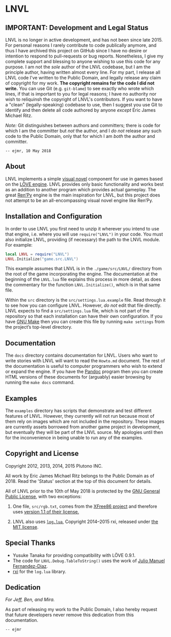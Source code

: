 LNVL
====

IMPORTANT: Development and Legal Status
---------------------------------------

LNVL is no longer in active development, and has not been since late 2015.
For personal reasons I rarely contribute to code publically anymore,
and thus I have archived this project on GitHub since I have no desire
or intention to respond to pull-requests or bug reports.  Nonetheless, I
give my complete support and blessing to anyone wishing to use this code
for any purpose.  I am not the *sole* author of the LNVL codebase, but I
am the principle author, having written almost every line.  For my part,
I release all LNVL code I've written to the Public Domain, and legally
release any claim of copyright for my work.  **The copyright remains
for the code I did not write.**  You can use Git (e.g. `git-blame`)
to see exactly who wrote which lines, if that is important to you for
legal reasons; I have no authority nor wish to reliquinsh the copyright
of LNVL's contributors.  If you want to have a "clean" (legally-speaking)
codebase to use, then I suggest you use Git to identify and then delete
all code authored by anyone *except* Eric James Michael Ritz.

*Note:* Git distinguishes between authors and committers; there is
code for which I am the committer but *not* the author, and I *do not*
release any such code to the Public Domain, only that for which I am
*both* the author and committer.

    -- ejmr, 10 May 2018



About
-----

LNVL implements a simple [visual novel][nvl] component for use in
games based on the [LÖVE engine][love].  LNVL provides only basic
functionality and works best as an addition to another program which
provides actual gameplay.  The great [Ren’Py][renpy] engine is the
main inspiration for LNVL, but this project does not attempt to be an
all-encompassing visual novel engine like Ren’Py.


Installation and Configuration
------------------------------

In order to use LNVL you first need to unzip it wherever you intend to
use that engine, i.e. where you will use `require("LNVL")` in your
code.  You must also initialize LNVL, providing (if necessary) the
path to the LNVL module.  For example:

```lua
local LNVL = require("LNVL")
LNVL.Initialize("game.src.LNVL")
```

This example assumes that LNVL is in the `./game/src/LNVL/` directory
from the root of the game incorporating the engine.  The documentation
at the beginning of the `LNVL.lua` file explains this process in more
detail, as does the commentary for the function `LNVL.Initialize()`,
which is in that same file.

Within the `src` directory is the `src/settings.lua.example` file.
Read through it to see how you can configure LNVL.  However, *do not*
edit that file directly.  LNVL expects to find a `src/settings.lua`
file, which is not part of the repository so that each installation
can have their own configuration.  If you have [GNU Make][] then you
can create this file by running `make settings` from the project’s
top-level directory.


Documentation
-------------

The `docs` directory contains documentation for LNVL.  Users who want
to write stories with LNVL will want to read the `Howto.md` document.
The rest of the documentation is useful to computer programmers who
wish to extend or expand the engine.  If you have the [Pandoc][]
program then you can create HTML versions of these documents for
(arguably) easier browsing by running the `make docs` command.


Examples
--------

The `examples` directory has scripts that demonstrate and test
different features of LNVL.  However, they currently will not run
because most of them rely on images which are not included in the
repository.  These images are currently assets borrowed from another
game project in development, but eventually they will be part of the
LNVL source.  My apologies until then for the inconvenience in being
unable to run any of the examples.


Copyright and License
---------------------

Copyright 2012, 2013, 2014, 2015 Plutono INC.

All work by Eric James Michael Ritz belongs to the Public Domain as of 2018.
Read the 'Status' section at the top of this document for details.

All of LNVL prior to the 10th of May 2018 is protected by the [GNU General Public License][gpl],
with two exceptions:

1. One file, `src/rgb.txt`, comes from the
[XFree86 project][xfree86] and therefore uses
[version 1.1 of their license.][xlicense]

2. LNVL also uses [`log.lua`][log.lua], Copyright 2014–2015 rxi, released
under [the MIT license](./libs/log/LICENSE).



Special Thanks
--------------

* Yusuke Tanaka for providing compatibility with LÖVE 0.9.1.
* The code for `LNVL.Debug.TableToString()` uses the work of
  [Julio Manuel Fernandez-Diaz](http://lua-users.org/wiki/TableSerialization).
* [rxi][] for the `log.lua` library.



Dedication
----------

*For Jeff, Ben, and Mira.*

As part of releasing my work to the Public Domain, I also hereby request
that future developers never remove this dedication from this documentation.

    -- ejmr



[nvl]: http://en.wikipedia.org/wiki/Visual_novel
[love]: http://love2d.org/
[renpy]: http://www.renpy.org/
[xfree86]: http://www.xfree86.org/
[xlicense]: http://www.xfree86.org/legal/licenses.html
[pandoc]: http://johnmacfarlane.net/pandoc/
[gpl]: http://www.gnu.org/copyleft/gpl.html
[gnu make]: https://www.gnu.org/software/make/
[log.lua]: https://github.com/rxi/log.lua
[rxi]: https://github.com/rxi
[Travis-CI-Badge]: https://travis-ci.org/ejmr/LNVL.svg
[Travis-CI]: https://travis-ci.org/ejmr/LNVL
